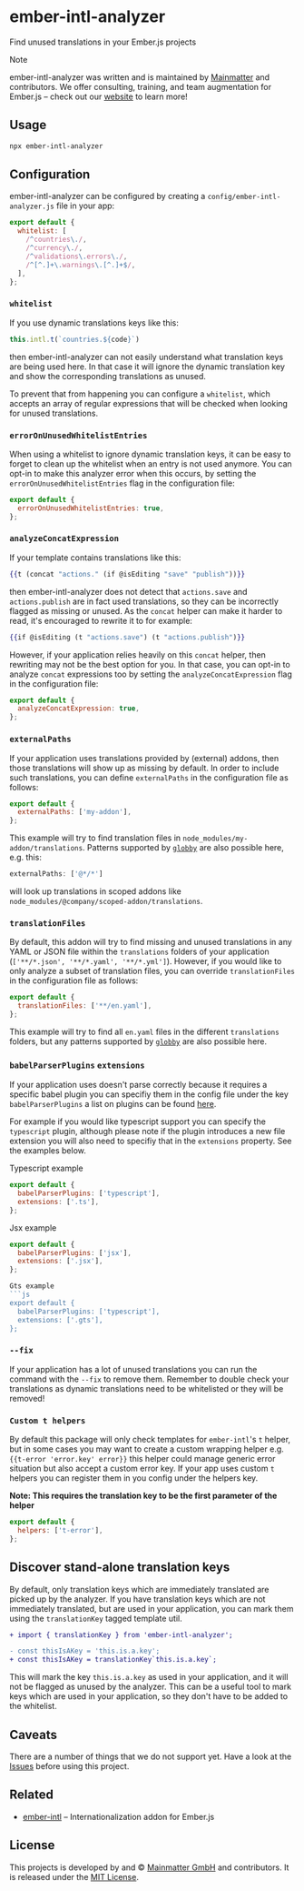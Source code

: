 ember-intl-analyzer
==============================================================================

Find unused translations in your Ember.js projects

> [!NOTE]
> ember-intl-analyzer was written and is maintained by
> [Mainmatter](https://mainmatter.com) and contributors.
> We offer consulting, training, and team augmentation for Ember.js – check out
> our [website](https://mainmatter.com/ember-consulting/) to learn more!

Usage
------------------------------------------------------------------------------

```bash
npx ember-intl-analyzer
```


Configuration
------------------------------------------------------------------------------

ember-intl-analyzer can be configured by creating a `config/ember-intl-analyzer.js`
file in your app:

```js
export default {
  whitelist: [
    /^countries\./,
    /^currency\./,
    /^validations\.errors\./,
    /^[^.]+\.warnings\.[^.]+$/,
  ],
};
```

### `whitelist`

If you use dynamic translations keys like this:
```js
this.intl.t(`countries.${code}`)
```
then ember-intl-analyzer can not easily understand what translation keys are
being used here. In that case it will ignore the dynamic translation key and
show the corresponding translations as unused.

To prevent that from happening you can configure a `whitelist`, which accepts an
array of regular expressions that will be checked when looking for unused
translations.

### `errorOnUnusedWhitelistEntries`

When using a whitelist to ignore dynamic translation keys, it can be easy to forget
to clean up the whitelist when an entry is not used anymore. You can opt-in to make
this analyzer error when this occurs, by setting the `errorOnUnusedWhitelistEntries`
flag in the configuration file:

```js
export default {
  errorOnUnusedWhitelistEntries: true,
};
```

### `analyzeConcatExpression`

If your template contains translations like this:
```hbs
{{t (concat "actions." (if @isEditing "save" "publish"))}}
```
then ember-intl-analyzer does not detect that `actions.save` and `actions.publish`
are in fact used translations, so they can be incorrectly flagged as missing or
unused. As the `concat` helper can make it harder to read, it's encouraged to
rewrite it to for example:
```hbs
{{if @isEditing (t "actions.save") (t "actions.publish")}}
```

However, if your application relies heavily on this `concat` helper, then rewriting
may not be the best option for you. In that case, you can opt-in to analyze `concat`
expressions too by setting the `analyzeConcatExpression` flag in the configuration file:

```js
export default {
  analyzeConcatExpression: true,
};
```

### `externalPaths`

If your application uses translations provided by (external) addons, then those
translations will show up as missing by default. In order to include such translations,
you can define `externalPaths` in the configuration file as follows:

```js
export default {
  externalPaths: ['my-addon'],
};
```

This example will try to find translation files in `node_modules/my-addon/translations`.
Patterns supported by [`globby`](https://www.npmjs.com/package/globby) are also
possible here, e.g. this:
```js
externalPaths: ['@*/*']
```
will look up translations in scoped addons like `node_modules/@company/scoped-addon/translations`.

### `translationFiles`

By default, this addon will try to find missing and unused translations in any YAML or
JSON file within the `translations` folders of your application (`['**/*.json', '**/*.yaml', '**/*.yml']`).
However, if you would like to only analyze a subset of translation files, you can override
`translationFiles` in the configuration file as follows:

```js
export default {
  translationFiles: ['**/en.yaml'],
};
```

This example will try to find all `en.yaml` files in the different `translations`
folders, but any patterns supported by [`globby`](https://www.npmjs.com/package/globby) are also
possible here.

### `babelParserPlugins` `extensions`

If your application uses doesn't parse correctly because it requires a specific babel plugin you can specifiy them in the config file under the key `babelParserPlugins` a list on plugins can be found [here](https://babeljs.io/docs/en/babel-parser#plugins).

For example if you would like typescript support you can specify the `typescript` plugin, although please note if the plugin introduces a new file extension you will also need to specifiy that in the `extensions` property. See the examples below.

Typescript example
```js
export default {
  babelParserPlugins: ['typescript'],
  extensions: ['.ts'],
};
```

Jsx example
```js
export default {
  babelParserPlugins: ['jsx'],
  extensions: ['.jsx'],
};

Gts example
```js
export default {
  babelParserPlugins: ['typescript'],
  extensions: ['.gts'],
};
```

### `--fix`
If your application has a lot of unused translations you can run the command with
the `--fix` to remove them. Remember to double check your translations as dynamic
translations need to be whitelisted or they will be removed!

### `Custom t helpers`

By default this package will only check templates for `ember-intl`'s `t` helper, but
in some cases you may want to create a custom wrapping helper e.g. `{{t-error 'error.key' error}}`
this helper could manage generic error situation but also accept a custom error key.
If your app uses custom `t` helpers you can register them in you config under the helpers key.

**Note: This requires the translation key to be the first parameter of the helper**

```js
export default {
  helpers: ['t-error'],
};
```

Discover stand-alone translation keys 
------------------------------------------------------------------------------

By default, only translation keys which are immediately translated are picked up by the analyzer. If you have translation keys which are not immediately translated, but are used in your application, you can mark them using the `translationKey` tagged template util.

```diff
+ import { translationKey } from 'ember-intl-analyzer';

- const thisIsAKey = 'this.is.a.key';
+ const thisIsAKey = translationKey`this.is.a.key`;
```

This will mark the key `this.is.a.key` as used in your application, and it will not be flagged as unused by the analyzer. This can be a useful tool to mark keys which are used in your application, so they don't have to be added to the whitelist.

Caveats
------------------------------------------------------------------------------

There are a number of things that we do not support yet. Have a look at the
[Issues](https://github.com/Mainmatter/ember-intl-analyzer/issues) before using
this project.


Related
------------------------------------------------------------------------------

- [ember-intl](https://github.com/ember-intl/ember-intl) – Internationalization
  addon for Ember.js


License
------------------------------------------------------------------------------

This projects is developed by and &copy; [Mainmatter GmbH](http://mainmatter.com)
and contributors. It is released under the [MIT License](LICENSE.md).
